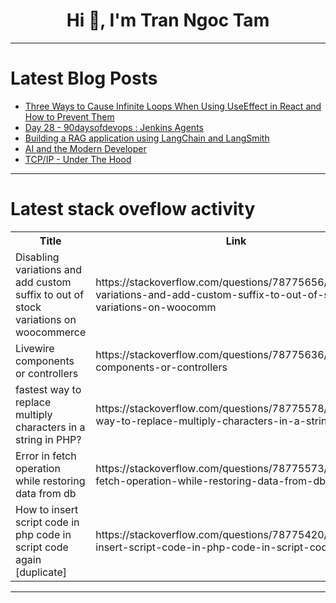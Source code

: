 <h1 align="center">Hi 👋, I'm Tran Ngoc Tam</h1>

---

# Latest Blog Posts 
<!-- BLOG-POST-LIST:START -->
- [Three Ways to Cause Infinite Loops When Using UseEffect in React and How to Prevent Them](https://dev.to/oyedeletemitope/three-ways-to-cause-infinite-loops-when-using-useeffect-in-react-and-how-to-prevent-them-3ip3)
- [Day 28 - 90daysofdevops : Jenkins Agents](https://dev.to/oncloud7/day-28-90daysofdevops-jenkins-agents-86b)
- [Building a RAG application using LangChain and LangSmith](https://dev.to/vigneshm243/building-a-rag-application-using-langchain-and-langsmith-1m59)
- [AI and the Modern Developer](https://dev.to/dev3l/ai-and-the-modern-developer-mf)
- [TCP/IP - Under The Hood](https://dev.to/abdulmuminyqn/tcpip-under-the-hood-4o02)
<!-- BLOG-POST-LIST:END -->

---

# Latest stack oveflow activity
<table>
  <tr><th>Title</th><th>Link</th></tr>
  <!-- STACKOVERFLOW:START --><tr><td>Disabling variations and add custom suffix to out of stock variations on woocommerce</td><td>https://stackoverflow.com/questions/78775656/disabling-variations-and-add-custom-suffix-to-out-of-stock-variations-on-woocomm</td></tr><tr><td>Livewire components or controllers</td><td>https://stackoverflow.com/questions/78775636/livewire-components-or-controllers</td></tr><tr><td>fastest way to replace multiply characters in a string in PHP?</td><td>https://stackoverflow.com/questions/78775578/fastest-way-to-replace-multiply-characters-in-a-string-in-php</td></tr><tr><td>Error in fetch operation while restoring data from db</td><td>https://stackoverflow.com/questions/78775573/error-in-fetch-operation-while-restoring-data-from-db</td></tr><tr><td>How to insert script code in php code in script code again [duplicate]</td><td>https://stackoverflow.com/questions/78775420/how-to-insert-script-code-in-php-code-in-script-code-again</td></tr><!-- STACKOVERFLOW:END -->
</table>

---


